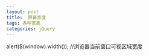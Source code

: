 ```yaml
---
layout: post
title:  屏幕宽度
tags: 各种宽高　
categories: jQuery
---
```



alert($(window).width()); 
//浏览器当前窗口可视区域宽度 
